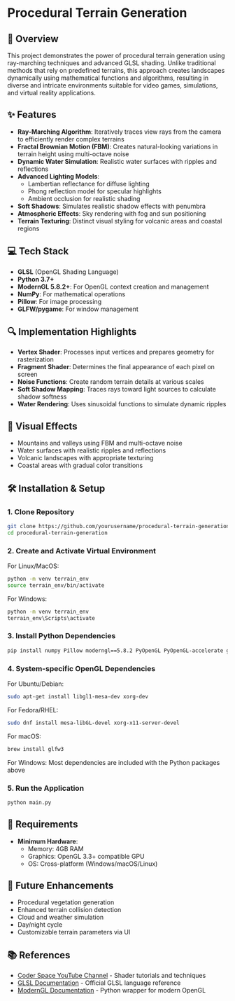 
# Procedural Terrain Generation



## 🌄 Overview

This project demonstrates the power of procedural terrain generation using ray-marching techniques and advanced GLSL shading. Unlike traditional methods that rely on predefined terrains, this approach creates landscapes dynamically using mathematical functions and algorithms, resulting in diverse and intricate environments suitable for video games, simulations, and virtual reality applications.

## ✨ Features

- **Ray-Marching Algorithm**: Iteratively traces view rays from the camera to efficiently render complex terrains
- **Fractal Brownian Motion (FBM)**: Creates natural-looking variations in terrain height using multi-octave noise
- **Dynamic Water Simulation**: Realistic water surfaces with ripples and reflections
- **Advanced Lighting Models**:
  - Lambertian reflectance for diffuse lighting
  - Phong reflection model for specular highlights
  - Ambient occlusion for realistic shading
- **Soft Shadows**: Simulates realistic shadow effects with penumbra
- **Atmospheric Effects**: Sky rendering with fog and sun positioning
- **Terrain Texturing**: Distinct visual styling for volcanic areas and coastal regions

## 💻 Tech Stack

- **GLSL** (OpenGL Shading Language)
- **Python 3.7+**
- **ModernGL 5.8.2+**: For OpenGL context creation and management
- **NumPy**: For mathematical operations
- **Pillow**: For image processing
- **GLFW/pygame**: For window management

## 🔍 Implementation Highlights

- **Vertex Shader**: Processes input vertices and prepares geometry for rasterization
- **Fragment Shader**: Determines the final appearance of each pixel on screen
- **Noise Functions**: Create random terrain details at various scales
- **Soft Shadow Mapping**: Traces rays toward light sources to calculate shadow softness
- **Water Rendering**: Uses sinusoidal functions to simulate dynamic ripples

## 🌊 Visual Effects

- Mountains and valleys using FBM and multi-octave noise
- Water surfaces with realistic ripples and reflections
- Volcanic landscapes with appropriate texturing
- Coastal areas with gradual color transitions

## 🛠️ Installation & Setup

### 1. Clone Repository

```bash
git clone https://github.com/yourusername/procedural-terrain-generation.git
cd procedural-terrain-generation
```

### 2. Create and Activate Virtual Environment

For Linux/MacOS:
```bash
python -m venv terrain_env
source terrain_env/bin/activate
```

For Windows:
```bash
python -m venv terrain_env
terrain_env\Scripts\activate
```

### 3. Install Python Dependencies

```bash
pip install numpy Pillow moderngl==5.8.2 PyOpenGL PyOpenGL-accelerate glfw
```

### 4. System-specific OpenGL Dependencies

For Ubuntu/Debian:
```bash
sudo apt-get install libgl1-mesa-dev xorg-dev
```

For Fedora/RHEL:
```bash
sudo dnf install mesa-libGL-devel xorg-x11-server-devel
```

For macOS:
```bash
brew install glfw3
```

For Windows:
Most dependencies are included with the Python packages above

### 5. Run the Application

```bash
python main.py
```

## 📌 Requirements

- **Minimum Hardware**:
  - Memory: 4GB RAM
  - Graphics: OpenGL 3.3+ compatible GPU
  - OS: Cross-platform (Windows/macOS/Linux)

## 🔮 Future Enhancements

- Procedural vegetation generation
- Enhanced terrain collision detection
- Cloud and weather simulation
- Day/night cycle
- Customizable terrain parameters via UI

## 📚 References

- [Coder Space YouTube Channel](https://www.youtube.com/channel/UCwe6kcllhainHICL1vnq41g) - Shader tutorials and techniques
- [GLSL Documentation](https://docs.gl/sl4/dot) - Official GLSL language reference
- [ModernGL Documentation](https://moderngl.readthedocs.io/en/5.8.2/) - Python wrapper for modern OpenGL
